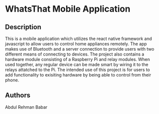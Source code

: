 # WhatsThat Mobile Application

## Description

This is a mobile application which utilizes the react native framework and javascript to allow users to control home appliances remotely. The app makes use of Bluetooth and a server connection to provide users with two different means of connecting to devices. The project also contains a hardware module consisting of a Raspberry Pi and relay modules. When used together, any regular device can be made smart by wiring it to the relays attatched to the Pi. The intended use of this project is for users to add functionality to exisiting hardware by being able to control from their phone.

## Authors

Abdul Rehman Babar 

